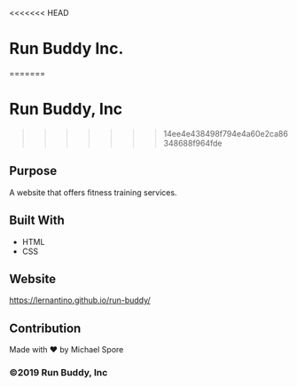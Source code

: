 <<<<<<< HEAD

# Run Buddy Inc.

=======

# Run Buddy, Inc

> > > > > > > 14ee4e438498f794e4a60e2ca86348688f964fde

## Purpose

A website that offers fitness training services.

## Built With

- HTML
- CSS

## Website

https://lernantino.github.io/run-buddy/

## Contribution

Made with ❤️ by Michael Spore

### ©️2019 Run Buddy, Inc
